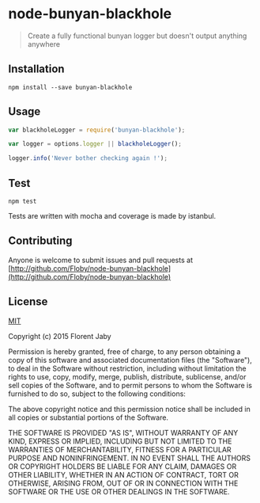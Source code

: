 
node-bunyan-blackhole
==================

> Create a fully functional bunyan logger but doesn't output anything anywhere

Installation
------------

    npm install --save bunyan-blackhole

Usage
-----

```javascript
var blackholeLogger = require('bunyan-blackhole');

var logger = options.logger || blackholeLogger();

logger.info('Never bother checking again !');

```


Test
----

	npm test
    
Tests are written with mocha and coverage is made by istanbul.

Contributing
------------

Anyone is welcome to submit issues and pull requests at [http://github.com/Floby/node-bunyan-blackhole](http://github.com/Floby/node-bunyan-blackhole)


License
-------

[MIT](http://opensource.org/licenses/MIT)

Copyright (c) 2015 Florent Jaby

Permission is hereby granted, free of charge, to any person obtaining a copy of this software and associated documentation files (the "Software"), to deal in the Software without restriction, including without limitation the rights to use, copy, modify, merge, publish, distribute, sublicense, and/or sell copies of the Software, and to permit persons to whom the Software is furnished to do so, subject to the following conditions:

The above copyright notice and this permission notice shall be included in all copies or substantial portions of the Software.

THE SOFTWARE IS PROVIDED "AS IS", WITHOUT WARRANTY OF ANY KIND, EXPRESS OR IMPLIED, INCLUDING BUT NOT LIMITED TO THE WARRANTIES OF MERCHANTABILITY, FITNESS FOR A PARTICULAR PURPOSE AND NONINFRINGEMENT. IN NO EVENT SHALL THE AUTHORS OR COPYRIGHT HOLDERS BE LIABLE FOR ANY CLAIM, DAMAGES OR OTHER LIABILITY, WHETHER IN AN ACTION OF CONTRACT, TORT OR OTHERWISE, ARISING FROM, OUT OF OR IN CONNECTION WITH THE SOFTWARE OR THE USE OR OTHER DEALINGS IN THE SOFTWARE.

